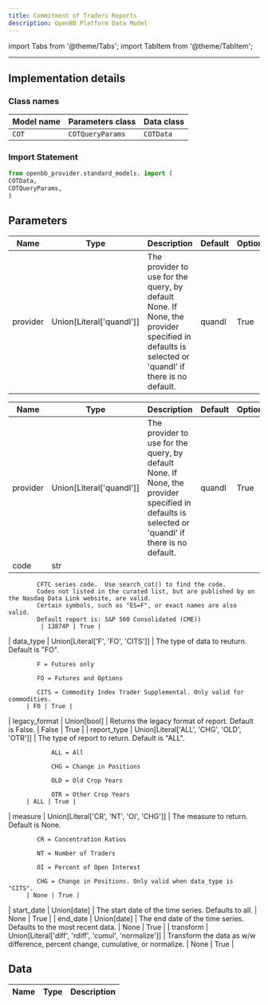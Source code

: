 ```yaml
---
title: Commitment of Traders Reports
description: OpenBB Platform Data Model
---
```



import Tabs from '@theme/Tabs';
import TabItem from '@theme/TabItem';


---

## Implementation details

### Class names

| Model name | Parameters class | Data class |
| ---------- | ---------------- | ---------- |
| `COT` | `COTQueryParams` | `COTData` |

### Import Statement

```python
from openbb_provider.standard_models. import (
COTData,
COTQueryParams,
)
```

## Parameters

<Tabs>
<TabItem value="standard" label="Standard">

| Name | Type | Description | Default | Optional |
| ---- | ---- | ----------- | ------- | -------- |
| provider | Union[Literal['quandl']] | The provider to use for the query, by default None. If None, the provider specified in defaults is selected or 'quandl' if there is no default. | quandl | True |
</TabItem>

<TabItem value='quandl' label='quandl'>

| Name | Type | Description | Default | Optional |
| ---- | ---- | ----------- | ------- | -------- |
| provider | Union[Literal['quandl']] | The provider to use for the query, by default None. If None, the provider specified in defaults is selected or 'quandl' if there is no default. | quandl | True |
| code | str | 
            CFTC series code.  Use search_cot() to find the code.
            Codes not listed in the curated list, but are published by on the Nasdaq Data Link website, are valid.
            Certain symbols, such as "ES=F", or exact names are also valid.
            Default report is: S&P 500 Consolidated (CME))
             | 13874P | True |
| data_type | Union[Literal['F', 'FO', 'CITS']] | 
            The type of data to reuturn. Default is "FO".

            F = Futures only

            FO = Futures and Options

            CITS = Commodity Index Trader Supplemental. Only valid for commodities.
         | FO | True |
| legacy_format | Union[bool] | Returns the legacy format of report. Default is False. | False | True |
| report_type | Union[Literal['ALL', 'CHG', 'OLD', 'OTR']] | 
            The type of report to return. Default is "ALL".

                ALL = All

                CHG = Change in Positions

                OLD = Old Crop Years

                OTR = Other Crop Years
         | ALL | True |
| measure | Union[Literal['CR', 'NT', 'OI', 'CHG']] | 
            The measure to return. Default is None.

            CR = Concentration Ratios

            NT = Number of Traders

            OI = Percent of Open Interest

            CHG = Change in Positions. Only valid when data_type is "CITS".
         | None | True |
| start_date | Union[date] | The start date of the time series. Defaults to all. | None | True |
| end_date | Union[date] | The end date of the time series. Defaults to the most recent data. | None | True |
| transform | Union[Literal['diff', 'rdiff', 'cumul', 'normalize']] | Transform the data as w/w difference, percent change, cumulative, or normalize. | None | True |
</TabItem>

</Tabs>

## Data

<Tabs>
<TabItem value="standard" label="Standard">

| Name | Type | Description |
| ---- | ---- | ----------- |
</TabItem>

</Tabs>


